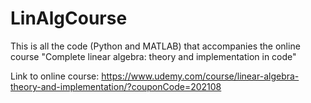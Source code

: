 # LinAlgCourse

This is all the code (Python and MATLAB) that accompanies the online course "Complete linear algebra: theory and implementation in code"

Link to online course:
https://www.udemy.com/course/linear-algebra-theory-and-implementation/?couponCode=202108
